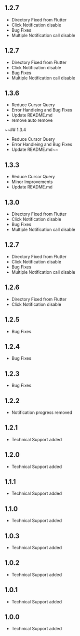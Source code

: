 ## 1.2.7

- Directory Fixed from Flutter
- Click Notification disable
- Bug Fixes
- Multiple Notification call disable
## 1.2.7

- Directory Fixed from Flutter
- Click Notification disable
- Bug Fixes
- Multiple Notification call disable

## 1.3.6

- Reduce Cursor Query
- Error Handleing and Bug Fixes
- Update README.md
- remove auto remove

~~## 1.3.4

- Reduce Cursor Query
- Error Handleing and Bug Fixes
- Update README.md~~

## 1.3.3

- Reduce Cursor Query
- Minor Improvements
- Update README.md



## 1.3.0

- Directory Fixed from Flutter
- Click Notification disable
- Bug Fixes
- Multiple Notification call disable

## 1.2.7

- Directory Fixed from Flutter
- Click Notification disable
- Bug Fixes
- Multiple Notification call disable

## 1.2.6

- Directory Fixed from Flutter 
- Click Notification disable

## 1.2.5

- Bug Fixes
## 1.2.4

- Bug Fixes

## 1.2.3

- Bug Fixes

## 1.2.2

- Notification progress removed

## 1.2.1

- Technical Support added

## 1.2.0

- Technical Support added

## 1.1.1

- Technical Support added

## 1.1.0

- Technical Support added

## 1.0.3

- Technical Support added

## 1.0.2

- Technical Support added

## 1.0.1

- Technical Support added

## 1.0.0

- Technical Support added

